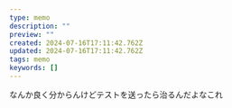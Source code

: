 ```yaml
---
type: memo
description: ""
preview: ""
created: 2024-07-16T17:11:42.762Z
updated: 2024-07-16T17:11:42.762Z
tags: memo
keywords: []
---
```


なんか良く分からんけどテストを送ったら治るんだよなこれ

